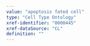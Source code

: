 ```yaml
---
value: "apoptosis fated cell"
type: "Cell Type Ontology"
xref-identifier: "0000445"
xref-dataSource: "CL"
definition: ""
---
```

